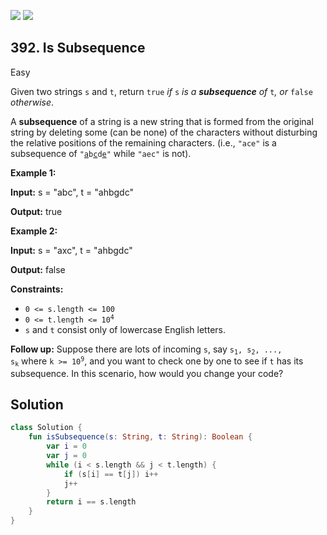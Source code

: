 [![](https://img.shields.io/github/stars/javadev/LeetCode-in-Kotlin?label=Stars&style=flat-square)](https://github.com/javadev/LeetCode-in-Kotlin)
[![](https://img.shields.io/github/forks/javadev/LeetCode-in-Kotlin?label=Fork%20me%20on%20GitHub%20&style=flat-square)](https://github.com/javadev/LeetCode-in-Kotlin/fork)

## 392\. Is Subsequence

Easy

Given two strings `s` and `t`, return `true` _if_ `s` _is a **subsequence** of_ `t`_, or_ `false` _otherwise_.

A **subsequence** of a string is a new string that is formed from the original string by deleting some (can be none) of the characters without disturbing the relative positions of the remaining characters. (i.e., `"ace"` is a subsequence of <code>"<ins>a</ins>b<ins>c</ins>d<ins>e</ins>"</code> while `"aec"` is not).

**Example 1:**

**Input:** s = "abc", t = "ahbgdc"

**Output:** true

**Example 2:**

**Input:** s = "axc", t = "ahbgdc"

**Output:** false

**Constraints:**

*   `0 <= s.length <= 100`
*   <code>0 <= t.length <= 10<sup>4</sup></code>
*   `s` and `t` consist only of lowercase English letters.

**Follow up:** Suppose there are lots of incoming `s`, say <code>s<sub>1</sub>, s<sub>2</sub>, ..., s<sub>k</sub></code> where <code>k >= 10<sup>9</sup></code>, and you want to check one by one to see if `t` has its subsequence. In this scenario, how would you change your code?

## Solution

```kotlin
class Solution {
    fun isSubsequence(s: String, t: String): Boolean {
        var i = 0
        var j = 0
        while (i < s.length && j < t.length) {
            if (s[i] == t[j]) i++
            j++
        }
        return i == s.length
    }
}
```